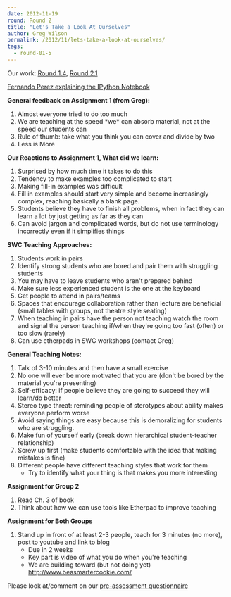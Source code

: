 ```yaml
---
date: 2012-11-19
round: Round 2
title: "Let's Take a Look At Ourselves"
author: Greg Wilson
permalink: /2012/11/lets-take-a-look-at-ourselves/
tags:
  - round-01-5
---
```

Our work: [Round 1.4][1], [Round 2.1][2]

[Fernando Perez explaining the IPython Notebook][3]

**General feedback on Assignment 1 (from Greg):**

1.  Almost everyone tried to do too much
2.  We are teaching at the speed \*we\* can absorb material, not at the speed our students can
3.  Rule of thumb: take what you think you can cover and divide by two
4.  Less is More

**Our Reactions to Assignment 1, What did we learn:**

1.  Surprised by how much time it takes to do this
2.  Tendency to make examples too complicated to start
3.  Making fill-in examples was difficult
4.  Fill in examples should start very simple and become increasingly complex, reaching basically a blank page.
5.  Students believe they have to finish all problems, when in fact they can learn a lot by just getting as far as they can
6.  Can avoid jargon and complicated words, but do not use terminology incorrectly even if it simplifies things

**SWC Teaching Approaches:**

1.  Students work in pairs
2.  Identify strong students who are bored and pair them with struggling students
3.  You may have to leave students who aren't prepared behind
4.  Make sure less experienced student is the one at the keyboard
5.  Get people to attend in pairs/teams
6.  Spaces that encourage collaboration rather than lecture are beneficial (small tables with groups, not theatre style seating)
7.  When teaching in pairs have the person not teaching watch the room and signal the person teaching if/when they're going too fast (often) or too slow (rarely)
8.  Can use etherpads in SWC workshops (contact Greg)

**General Teaching Notes:**

1.  Talk of 3-10 minutes and then have a small exercise
2.  No one will ever be more motivated that you are (don't be bored by the material you're presenting)
3.  Self-efficacy: if people believe they are going to succeed they will learn/do better
4.  Stereo type threat: reminding people of sterotypes about ability makes everyone perform worse
5.  Avoid saying things are easy because this is demoralizing for students who are struggling.
6.  Make fun of yourself early (break down hierarchical student-teacher relationship)
7.  Screw up first (make students comfortable with the idea that making mistakes is fine)
8.  Different people have different teaching styles that work for them 
    *   Try to identify what your thing is that makes you more interesting

**Assignment for Group 2**

1.  Read Ch. 3 of book
2.  Think about how we can use tools like Etherpad to improve teaching

**Assignment for Both Groups**

1.  Stand up in front of at least 2-3 people, teach for 3 minutes (no more), post to youtube and link to blog 
    *   Due in 2 weeks
    *   Key part is video of what you do when you're teaching
    *   We are building toward (but not doing yet) <http://www.beasmartercookie.com/>

Please look at/comment on our [pre-assessment questionnaire][4]

 [1]: http://teaching.software-carpentry.org/category/round-1-4/
 [2]: http://teaching.software-carpentry.org/category/round-2-1/
 [3]: http://software-carpentry.org/2012/11/a-mostly-successful-decade/
 [4]: http://software-carpentry.org/2012/11/pre-assessment/
